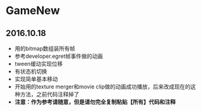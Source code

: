 # GameNew
## 2016.10.18
* 用的bitmap数组装所有帧  
* 参考developer.egret帧事件做的动画  
* tween缓动实现位移
* 有状态机切换  
* 实现简单基本移动  
* 开始用的texture merger和movie clip做的动画成功播放，后来改成现在的这种方法，之前代码注释掉了  
* __注意：作为参考请随意，但是请勿完全复制粘贴【所有】代码和注释__
